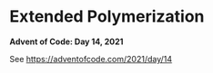 # Extended Polymerization

**Advent of Code: Day 14, 2021**

See https://adventofcode.com/2021/day/14
